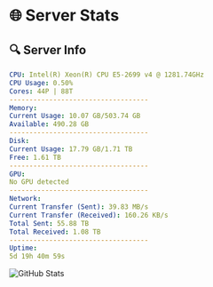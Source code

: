 # 🌐 Server Stats
## 🔍 Server Info
```yaml
CPU: Intel(R) Xeon(R) CPU E5-2699 v4 @ 1281.74GHz
CPU Usage: 0.50%
Cores: 44P | 88T
-----------------------------------
Memory:
Current Usage: 10.07 GB/503.74 GB
Available: 490.28 GB
-----------------------------------
Disk:
Current Usage: 17.79 GB/1.71 TB
Free: 1.61 TB
-----------------------------------
GPU:
No GPU detected
-----------------------------------
Network:
Current Transfer (Sent): 39.83 MB/s
Current Transfer (Received): 160.26 KB/s
Total Sent: 55.88 TB
Total Received: 1.08 TB
-----------------------------------
Uptime:
5d 19h 40m 59s
```
![GitHub Stats](https://img.shields.io/badge/Updated-2025-02-13_18:24:17-blue)